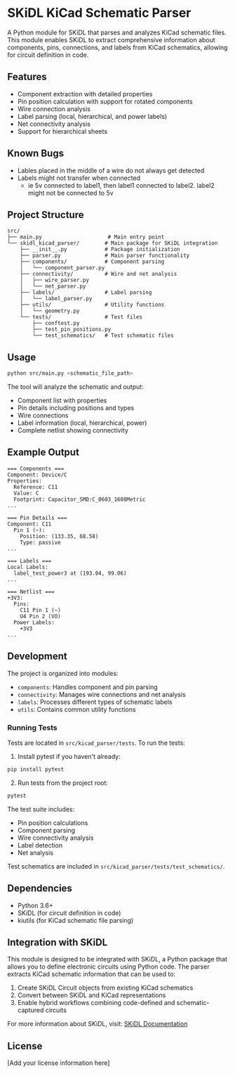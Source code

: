 # SKiDL KiCad Schematic Parser

A Python module for SKiDL that parses and analyzes KiCad schematic files. This module enables SKiDL to extract comprehensive information about components, pins, connections, and labels from KiCad schematics, allowing for circuit definition in code.

## Features

- Component extraction with detailed properties
- Pin position calculation with support for rotated components
- Wire connection analysis
- Label parsing (local, hierarchical, and power labels)
- Net connectivity analysis
- Support for hierarchical sheets

## Known Bugs
- Lables placed in the middle of a wire do not always get detected
- Labels might not transfer when connected
  - ie 5v connected to label1, then label1 connected to label2.  label2 might not be connected to 5v

## Project Structure

```
src/
├── main.py                     # Main entry point
└── skidl_kicad_parser/        # Main package for SKiDL integration
    ├── __init__.py            # Package initialization
    ├── parser.py              # Main parser functionality
    ├── components/            # Component parsing
    │   └── component_parser.py
    ├── connectivity/          # Wire and net analysis
    │   ├── wire_parser.py
    │   └── net_parser.py
    ├── labels/                # Label parsing
    │   └── label_parser.py
    ├── utils/                 # Utility functions
    │   └── geometry.py
    └── tests/                 # Test files
        ├── conftest.py
        ├── test_pin_positions.py
        └── test_schematics/   # Test schematic files
```

## Usage

```bash
python src/main.py <schematic_file_path>
```

The tool will analyze the schematic and output:
- Component list with properties
- Pin details including positions and types
- Wire connections
- Label information (local, hierarchical, power)
- Complete netlist showing connectivity

## Example Output

```
=== Components ===
Component: Device/C
Properties:
  Reference: C11
  Value: C
  Footprint: Capacitor_SMD:C_0603_1608Metric
...

=== Pin Details ===
Component: C11
  Pin 1 (~):
    Position: (133.35, 68.58)
    Type: passive
...

=== Labels ===
Local Labels:
  label_test_power3 at (193.04, 99.06)
...

=== Netlist ===
+3V3:
  Pins:
    C11 Pin 1 (~)
    U4 Pin 2 (VO)
  Power Labels:
    +3V3
...
```

## Development

The project is organized into modules:
- `components`: Handles component and pin parsing
- `connectivity`: Manages wire connections and net analysis
- `labels`: Processes different types of schematic labels
- `utils`: Contains common utility functions

### Running Tests

Tests are located in `src/kicad_parser/tests`. To run the tests:

1. Install pytest if you haven't already:
```bash
pip install pytest
```

2. Run tests from the project root:
```bash
pytest
```

The test suite includes:
- Pin position calculations
- Component parsing
- Wire connectivity analysis
- Label detection
- Net analysis

Test schematics are included in `src/kicad_parser/tests/test_schematics/`.

## Dependencies

- Python 3.6+
- SKiDL (for circuit definition in code)
- kiutils (for KiCad schematic file parsing)

## Integration with SKiDL

This module is designed to be integrated with SKiDL, a Python package that allows you to define electronic circuits using Python code. The parser extracts KiCad schematic information that can be used to:

1. Create SKiDL Circuit objects from existing KiCad schematics
2. Convert between SKiDL and KiCad representations
3. Enable hybrid workflows combining code-defined and schematic-captured circuits

For more information about SKiDL, visit: [SKiDL Documentation](https://xesscorp.github.io/skidl/docs/_site/)

## License

[Add your license information here]
